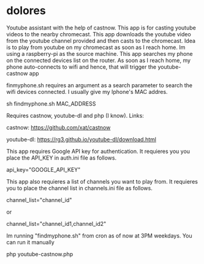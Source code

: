 # dolores
Youtube assistant with the help of castnow.
This app is for casting youtube videos to the nearby chromecast. This app downloads the youtube video from the youtube channel provided
and then casts to the chromecast. Idea is to play from youtube on my chromecast as soon as I reach home. Im using a raspberry-pi as the source machine.
This app searches my phone on the connected devices list on the router. As soon as I reach home, my phone auto-connects to wifi and hence, that will trigger the youtube-castnow app

finmyphone.sh requires an argument as a search parameter to search the wifi devices connected. I usually give my Iphone's MAC addres.

sh findmyphone.sh MAC_ADDRESS

Requires castnow, youtube-dl and php (I know). Links:

castnow: https://github.com/xat/castnow

youtube-dl: https://rg3.github.io/youtube-dl/download.html

This app requires Google API key for authentication. It requieres you you place the API_KEY in auth.ini file as follows.

api_key="GOOGLE_API_KEY"

This app also requieres a list of channels you want to play from. 
It requieres you to place the channel list in channels.ini file as follows.

channel_list="channel_id"

or 

channel_list="channel_id1,channel_id2"

Im running "findmyphone.sh" from cron as of now at 3PM weekdays. You can run it manually 

php youtube-castnow.php

